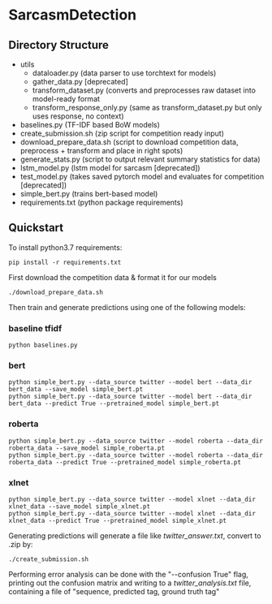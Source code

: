 # SarcasmDetection
## Directory Structure
- utils
    - dataloader.py (data parser to use torchtext for models)
    - gather_data.py [deprecated]
    - transform_dataset.py (converts and preprocesses raw dataset into model-ready format
    - transform_response_only.py (same as transform_dataset.py but only uses response, no context)
- baselines.py (TF-IDF based BoW models)
- create_submission.sh (zip script for competition ready input)
- download_prepare_data.sh (script to download competition data, preprocess + transform and place in right spots)
- generate_stats.py (script to output relevant summary statistics for data)
- lstm_model.py (lstm model for sarcasm [deprecated])
- test_model.py (takes saved pytorch model and evaluates for competition [deprecated])
- simple_bert.py (trains bert-based model)
- requirements.txt (python package requirements)

## Quickstart
To install python3.7 requirements:  

    pip install -r requirements.txt

First download the competition data & format it for our models  

    ./download_prepare_data.sh

Then train and generate predictions using one of the following models:  
### baseline tfidf
    python baselines.py

### bert
    python simple_bert.py --data_source twitter --model bert --data_dir bert_data --save_model simple_bert.pt
    python simple_bert.py --data_source twitter --model bert --data_dir bert_data --predict True --pretrained_model simple_bert.pt

### roberta
    python simple_bert.py --data_source twitter --model roberta --data_dir roberta_data --save_model simple_roberta.pt
    python simple_bert.py --data_source twitter --model roberta --data_dir roberta_data --predict True --pretrained_model simple_roberta.pt

### xlnet
    python simple_bert.py --data_source twitter --model xlnet --data_dir xlnet_data --save_model simple_xlnet.pt
    python simple_bert.py --data_source twitter --model xlnet --data_dir xlnet_data --predict True --pretrained_model simple_xlnet.pt

Generating predictions will generate a file like *twitter_answer.txt*, convert to .zip by:  

    ./create_submission.sh


Performing error analysis can be done with the "--confusion True" flag, printing out the confusion matrix and writing to a *twitter_analysis.txt* file, containing a file of "sequence, predicted tag, ground truth tag"
